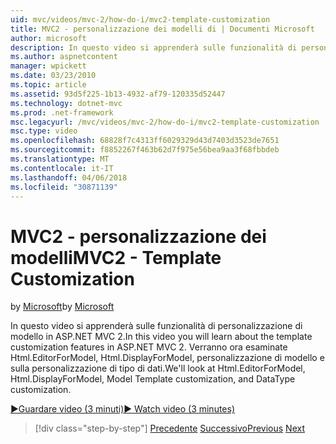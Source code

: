 ```yaml
---
uid: mvc/videos/mvc-2/how-do-i/mvc2-template-customization
title: MVC2 - personalizzazione dei modelli di | Documenti Microsoft
author: microsoft
description: In questo video si apprenderà sulle funzionalità di personalizzazione di modello in ASP.NET MVC 2. Verranno ora esaminate Html.EditorForModel, Html.DisplayForModel, modello Templ...
ms.author: aspnetcontent
manager: wpickett
ms.date: 03/23/2010
ms.topic: article
ms.assetid: 93d5f225-1b13-4932-af79-120335d52447
ms.technology: dotnet-mvc
ms.prod: .net-framework
msc.legacyurl: /mvc/videos/mvc-2/how-do-i/mvc2-template-customization
msc.type: video
ms.openlocfilehash: 68828f7c4313ff6029329d43d7403d3523de7651
ms.sourcegitcommit: f8852267f463b62d7f975e56bea9aa3f68fbbdeb
ms.translationtype: MT
ms.contentlocale: it-IT
ms.lasthandoff: 04/06/2018
ms.locfileid: "30871139"
---
```

<a name="mvc2---template-customization"></a><span data-ttu-id="0fecb-104">MVC2 - personalizzazione dei modelli</span><span class="sxs-lookup"><span data-stu-id="0fecb-104">MVC2 - Template Customization</span></span>
====================
<span data-ttu-id="0fecb-105">by [Microsoft](https://github.com/microsoft)</span><span class="sxs-lookup"><span data-stu-id="0fecb-105">by [Microsoft](https://github.com/microsoft)</span></span>

<span data-ttu-id="0fecb-106">In questo video si apprenderà sulle funzionalità di personalizzazione di modello in ASP.NET MVC 2.</span><span class="sxs-lookup"><span data-stu-id="0fecb-106">In this video you will learn about the template customization features in ASP.NET MVC 2.</span></span> <span data-ttu-id="0fecb-107">Verranno ora esaminate Html.EditorForModel, Html.DisplayForModel, personalizzazione di modello e sulla personalizzazione di tipo di dati.</span><span class="sxs-lookup"><span data-stu-id="0fecb-107">We'll look at Html.EditorForModel, Html.DisplayForModel, Model Template customization, and DataType customization.</span></span>

[<span data-ttu-id="0fecb-108">&#9654;Guardare video (3 minuti)</span><span class="sxs-lookup"><span data-stu-id="0fecb-108">&#9654; Watch video (3 minutes)</span></span>](https://channel9.msdn.com/Blogs/ASP-NET-Site-Videos/mvc2-template-customization)

> [!div class="step-by-step"]
> <span data-ttu-id="0fecb-109">[Precedente](mvc2-model-validation.md)
> [Successivo](aspnet-mvc-2-areas.md)</span><span class="sxs-lookup"><span data-stu-id="0fecb-109">[Previous](mvc2-model-validation.md)
[Next](aspnet-mvc-2-areas.md)</span></span>
